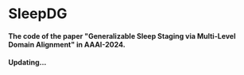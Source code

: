 # SleepDG
#### The code of the paper "Generalizable Sleep Staging via Multi-Level Domain Alignment" in AAAI-2024.
#### Updating...
